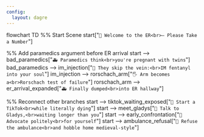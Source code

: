 ```yaml
---
config:
  layout: dagre
---
```

flowchart TD
  %% Start Scene
  start["`🧨 Welcome to the ER<br>— Please Take a Number`"]

  %% Add paramedics argument before ER arrival
  start --> bad_paramedics["`🚑 Paramedics think<br>you're pregnant with twins`"]
  bad_paramedics --> im_injection["`💉 They skip the vein:<br>IM fentanyl into your soul`"]
  im_injection --> rorschach_arm["`🖐️ Arm becomes a<br>Rorschach test of failure`"]
  rorschach_arm --> er_arrival_expanded["`🚑 Finally dumped<br>into ER hallway`"]

  %% Reconnect other branches
  start --> tiktok_waiting_exposed["`📱 Start a TikTok<br>while literally dying`"]
  start --> meet_gladys["`🧓 Talk to Gladys,<br>waiting longer than you`"]
  start --> early_confrontation["`📢 Advocate politely<br>for yourself`"]
  start --> ambulance_refusal["`🚪 Refuse the ambulance<br>and hobble home medieval-style`"]
